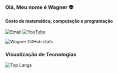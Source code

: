 ### Olá, Meu nome é Wagner  👽
#### Gosto de matemática, computação e programação
[![Email](https://img.shields.io/badge/Tutanota-840010?style=for-the-badge&logo=Tutanota&logoColor=white)](mailto:wagner.oliveira@tutamail.com)
[![YouTube](https://img.shields.io/badge/YouTube-FF0000?style=for-the-badge&logo=youtube&logoColor=white)](https://www.youtube.com/@wagner-oliveiraptbr)

![Wagner GitHub stats](https://github-readme-stats.vercel.app/api?username=wagner-oliveira-br&show_icons=true&bg_color=00000000)
### Visualização de Tecnologias
![Top Langs](https://github-readme-stats.vercel.app/api/top-langs/?username=wagner-oliveira-br&layout=compact)
